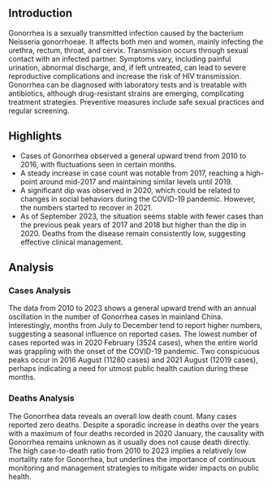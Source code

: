 ## Introduction

Gonorrhea is a sexually transmitted infection caused by the bacterium Neisseria gonorrhoeae. It affects both men and women, mainly infecting the urethra, rectum, throat, and cervix. Transmission occurs through sexual contact with an infected partner. Symptoms vary, including painful urination, abnormal discharge, and, if left untreated, can lead to severe reproductive complications and increase the risk of HIV transmission. Gonorrhea can be diagnosed with laboratory tests and is treatable with antibiotics, although drug-resistant strains are emerging, complicating treatment strategies. Preventive measures include safe sexual practices and regular screening.

## Highlights

- Cases of Gonorrhea observed a general upward trend from 2010 to 2016, with fluctuations seen in certain months.  <br/>
- A steady increase in case count was notable from 2017, reaching a high-point around mid-2017 and maintaining similar levels until 2019. <br/>
- A significant dip was observed in 2020, which could be related to changes in social behaviors during the COVID-19 pandemic. However, the numbers started to recover in 2021. <br/>
- As of September 2023, the situation seems stable with fewer cases than the previous peak years of 2017 and 2018 but higher than the dip in 2020. Deaths from the disease remain consistently low, suggesting effective clinical management.

## Analysis

### Cases Analysis
The data from 2010 to 2023 shows a general upward trend with an annual oscillation in the number of Gonorrhea cases in mainland China. Interestingly, months from July to December tend to report higher numbers, suggesting a seasonal influence on reported cases. The lowest number of cases reported was in 2020 February (3524 cases), when the entire world was grappling with the onset of the COVID-19 pandemic. Two conspicuous peaks occur in 2016 August (11280 cases) and 2021 August (12019 cases), perhaps indicating a need for utmost public health caution during these months.

### Deaths Analysis
The Gonorrhea data reveals an overall low death count. Many cases reported zero deaths. Despite a sporadic increase in deaths over the years with a maximum of four deaths recorded in 2020 January, the causality with Gonorrhea remains unknown as it usually does not cause death directly. The high case-to-death ratio from 2010 to 2023 implies a relatively low mortality rate for Gonorrhea, but underlines the importance of continuous monitoring and management strategies to mitigate wider impacts on public health.
